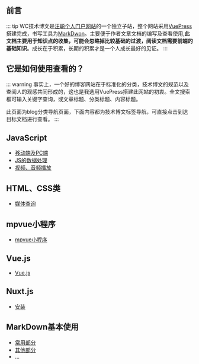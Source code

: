 ## 前言

::: tip
WC技术博文是[汪聪个人门户网站](http://wangcong.wang/)的一个独立子站，整个网站采用[VuePress](http://vuepress.vuejs.org/)搭建完成，书写工具为[MarkDwon](http://markdown.cn/)。主要便于作者文章文档的编写及查看使用,**此文档主要用于知识点的收集，可能会忽略掉比较基础的过渡，阅读文档需要前端的基础知识**。成长在于积累，长期的积累才是一个人成长最好的见证。
:::

## 它是如何使用查看的？

::: warning
事实上，一个好的博客网站在于标准化的分类，技术博文的规范以及查阅人的观感共同形成的，这也是我选用VuePress搭建此网站的初衷。全文搜索框可输入关键字查询，或文章标题、分类标题、内容标题。

此页面为blog分类导航页面，下面内容都为技术博文标签导航，可直接点击到达目标文档进行查看。
:::

## JavaScript
* [移动端及PC端](../blog/JavaScript.md#移动端及PC端)
* [JS的数据处理](../blog/JavaScript.md#JS的数据处理)
* [视频、音频播放](../blog/JavaScript.md#网页的视频、音频播放)

## HTML、CSS类
* [媒体查询](../blog/H5C3.md#媒体查询)

## mpvue小程序
* [mpvue小程序](../blog/wxApplet.md#mpvue小程序)

## Vue.js
* [Vue.js](../blog/Vue.md#Vue.js)

## Nuxt.js
* [安装](../blog/Nuxt.md#安装)

## MarkDown基本使用

* [常用部分](../blog/markDown.md#常用部分)
* [其他部分](../blog/markDown.md#其他部分)
* ...